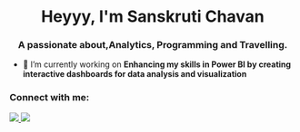 <h1 align="center">Heyyy, I'm Sanskruti Chavan</h1>
<h3 align="center">A passionate about,Analytics, Programming and Travelling.</h3>

- 🔭 I’m currently working on **Enhancing my skills in Power BI by creating interactive dashboards for data analysis and visualization**

<h3 align="left">Connect with me:</h3>
<p align="left">
 
  <a href="mailto:chavansanskruti40@gmail.com">
    <img src="https://img.shields.io/badge/Gmail-333333?style=for-the-badge&logo=gmail&logoColor=red" target="_blank"/>
  </a>
  <a href="https://www.linkedin.com/in/sanskrutichavan01/" target="_blank">
    <img src="https://img.shields.io/badge/LinkedIn-0077B5?style=for-the-badge&logo=linkedin&logoColor=white" target="_blank"/>





